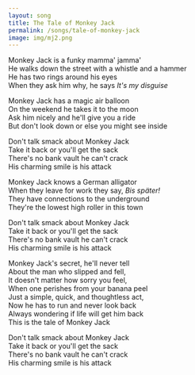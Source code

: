 ```yaml
---
layout: song
title: The Tale of Monkey Jack
permalink: /songs/tale-of-monkey-jack
image: img/mj2.png
---
```


Monkey Jack is a funky mamma' jamma'<br />
He walks down the street with a whistle and a hammer<br />
He has two rings around his eyes<br />
When they ask him why, he says _It's my disguise_

Monkey Jack has a magic air balloon<br />
On the weekend he takes it to the moon<br />
Ask him nicely and he'll give you a ride<br />
But don't look down or else you might see inside

Don't talk smack about Monkey Jack<br />
Take it back or you'll get the sack<br />
There's no bank vault he can't crack<br />
His charming smile is his attack

Monkey Jack knows a German alligator<br />
When they leave for work they say, _Bis später!_<br />
They have connections to the underground<br />
They're the lowest high roller in this town

Don't talk smack about Monkey Jack<br />
Take it back or you'll get the sack<br />
There's no bank vault he can't crack<br />
His charming smile is his attack

Monkey Jack's secret, he'll never tell<br />
About the man who slipped and fell,<br />
It doesn't matter how sorry you feel,<br />
When one perishes from your banana peel<br />
Just a simple, quick, and thoughtless act,<br />
Now he has to run and never look back<br />
Always wondering if life will get him back<br />
This is the tale of Monkey Jack

Don't talk smack about Monkey Jack<br />
Take it back or you'll get the sack<br />
There's no bank vault he can't crack<br />
His charming smile is his attack
